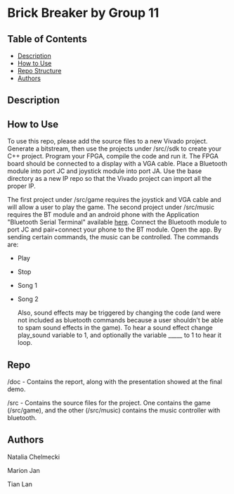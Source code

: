# Brick Breaker by Group 11

## Table of Contents  
* [Description](#Description)  
* [How to Use](#How-to-use)
* [Repo Structure](#Repo)
* [Authors](#Authors)

## Description

## How to Use 
To use this repo, please add the source files to a new Vivado project. Generate a bitstream, then use the projects under /src/<project>/sdk to create your C++ project.
Program your FPGA, compile the code and run it. The FPGA board should be connected to a display with a VGA cable. Place a Bluetooth module into port JC and 
joystick module into port JA. Use the base directory as a new IP repo so that the Vivado project can import all the proper IP.

The first project under /src/game requires the joystick and VGA cable and will allow a user to play the game.
The second project under /src/music requires the BT module and an android phone with the Application "Bluetooth Serial Terminal" available [here](https://play.google.com/store/apps/details?id=de.kai_morich.serial_bluetooth_terminal).
Connect the Bluetooth module to port JC and pair+connect your phone to the BT module. Open the app. By sending certain commands, the music can be controlled. The commands are:
- Play
- Stop
- Song 1
- Song 2

  Also, sound effects may be triggered by changing the code (and were not included as bluetooth commands because a user shouldn't be able to spam sound effects in the game). To hear a sound effect change play_sound variable to 1, and optionally the variable _____ to 1 to hear it loop.

## Repo
/doc - Contains the report, along with the presentation showed at the final demo.

/src - Contains the source files for the project. One contains the game (/src/game), and the other (/src/music) contains the music controller with bluetooth.
## Authors

Natalia Chelmecki

Marion Jan

Tian Lan
